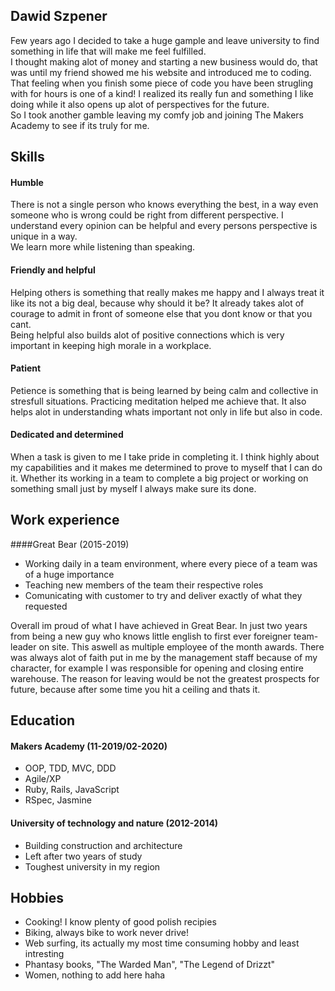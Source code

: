 ## Dawid Szpener

Few years ago I decided to take a huge gample and leave university to find something in life that will make me feel fulfilled.  
I thought making alot of money and starting a new business would do, that was until my friend showed me his website and introduced me to coding.
That feeling when you finish some piece of code you have been strugling with for hours is one of a kind!
I realized its really fun and something I like doing while it also opens up alot of perspectives for the future.      
So I took another gamble leaving my comfy job and joining The Makers Academy to see if its truly for me.

## Skills

#### Humble
There is not a single person who knows everything the best, in a way even someone who is wrong could be right from different perspective.
I understand every opinion can be helpful and every persons perspective is unique in a way.        
We learn more while listening than speaking.

#### Friendly and helpful
Helping others is something that really makes me happy and I always treat it like its not a big deal, because why should it be?
It already takes alot of courage to admit in front of someone else that you dont know or that you cant.                  
Being helpful also builds alot of positive connections which is very important in keeping high morale in a workplace.

#### Patient
Petience is something that is being learned by being calm and collective in stresfull situations.
Practicing meditation helped me achieve that. 
It also helps alot in understanding whats important not only in life but also in code.

#### Dedicated and determined
When a task is given to me I take pride in completing it.
I think highly about my capabilities and it makes me determined to prove to myself that I can do it.
Whether its working in a team to complete a big project or working on something small just by myself I always make sure its done.

## Work experience

####Great Bear (2015-2019)
- Working daily in a team environment, where every piece of a team was of a huge importance
- Teaching new members of the team their respective roles
- Comunicating with customer to try and deliver exactly of what they requested

Overall im proud of what I have achieved in Great Bear. In just two years from being a new guy who knows little english to first ever foreigner team-leader on site.
This aswell as multiple employee of the month awards. There was always alot of faith put in me by the management staff because of my character, for example I was
responsible for opening and closing entire warehouse. The reason for leaving would be not the greatest prospects for future,
because after some time you hit a ceiling and thats it.


## Education

#### Makers Academy (11-2019/02-2020)

- OOP, TDD, MVC, DDD
- Agile/XP
- Ruby, Rails, JavaScript
- RSpec, Jasmine

#### University of technology and nature (2012-2014)

- Building construction and architecture
- Left after two years of study
- Toughest university in my region

## Hobbies

- Cooking! I know plenty of good polish recipies
- Biking, always bike to work never drive!
- Web surfing, its actually my most time consuming hobby and least intresting
- Phantasy books, "The Warded Man", "The Legend of Drizzt"
- Women, nothing to add here haha
